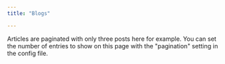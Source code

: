 ```yaml
---
title: "Blogs"

---
```

Articles are paginated with only three posts here for example. You can set the number of entries to show on this page with the "pagination" setting in the config file.
